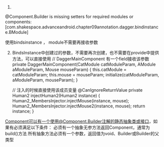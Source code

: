 
1.
@Component.Builder is missing setters for required modules or components:
 [com.shakespace.advanceandroid.chapter09annotation.dagger.bindinstance.BModule]

 使用bindsinstance ， module不需要再接收参数


 2. BindsInstance中创建过的参数，不需要再次创建，也不需要在provide中提供方法，可以直接使用
      //   DaggerMainComponent 有一个field接收该参数
      private DaggerMainComponent(CatModule catModuleParam, AModule aModuleParam, Mouse mouseParam) {
        this.catModule = catModuleParam;
        this.mouse = mouseParam;
        initialize(catModuleParam, aModuleParam, mouseParam);
      }

     // 注入的时候直接使用该成员变量
     @CanIgnoreReturnValue
     private Human2 injectHuman2(Human2 instance) {
       Human2_MembersInjector.injectMouse(instance, mouse);
       Human2_MembersInjector.injectMouse2(instance, mouse);
       return instance;
     }



 Component可以有一个使用@Component.Builder注解的静态抽象类或接口，如果有必须满足以下条件：
     必须有一个抽象无参方法返回Component，通常为build()方法
     所有抽象方法必须有一个参数，返回值为void、Builder或Builder的父类型
